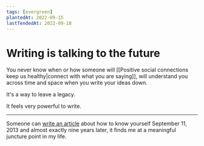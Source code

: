 ```yaml
---
tags: [evergreen]
plantedAt: 2022-09-15
lastTendedAt: 2022-09-18
---
```


# Writing is talking to the future

You never know when or how someone will [[Positive social connections keep us healthy|connect with what you are saying]], will understand you across time and space when you write your ideas down.

It's a way to leave a legacy.

It feels very powerful to write.

---

Someone can [write an article](https://www.lifecoach-directory.org.uk/memberarticles/three-main-reasons-why-it-is-helpful-to-know-yourself) about how to know yourself September 11, 2013 and almost exactly nine years later, it finds me at a meaningful juncture point in my life.
